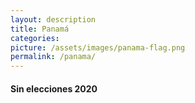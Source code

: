```yaml
---
layout: description
title: Panamá
categories:
picture: /assets/images/panama-flag.png
permalink: /panama/
---
```


<h4 class="text-center text-info font-weight-bold my-5">Sin elecciones 2020</h4> 